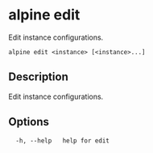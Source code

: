 # alpine edit

Edit instance configurations.

```
alpine edit <instance> [<instance>...]
```

## Description

Edit instance configurations.

## Options

```
  -h, --help   help for edit
```

